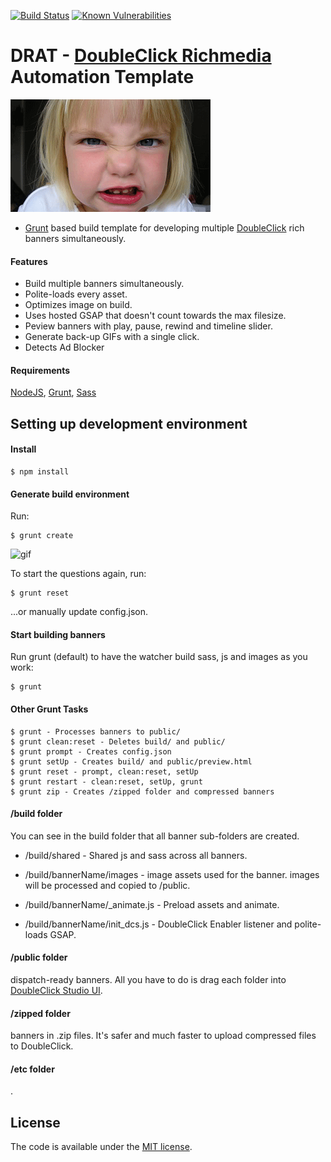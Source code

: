 [![Build Status](https://travis-ci.org/bastole/dc-richmedia-automation-template.svg?branch=master)](https://travis-ci.org/bastole/dc-richmedia-automation-template) [![Known Vulnerabilities](https://snyk.io/test/github/bastole/dc-richmedia-automation-template/aab318b50244990268ac85d6b2981a1188f8ac0d/badge.svg)](https://snyk.io/test/github/bastole/dc-richmedia-automation-template/aab318b50244990268ac85d6b2981a1188f8ac0d)

DRAT - [DoubleClick Richmedia](https://www.google.com/doubleclick/studio/) Automation Template
=======================

![DRAT](etc/drat.png)


* [Grunt](http://gruntjs.com/) based build template for developing multiple [DoubleClick](https://www.google.com/doubleclick/studio/) rich banners simultaneously.

#### Features

* Build multiple banners simultaneously.
* Polite-loads every asset.
* Optimizes image on build.
* Uses hosted GSAP that doesn't count towards the max filesize.
* Peview banners with play, pause, rewind and timeline slider.
* Generate back-up GIFs with a single click.
* Detects Ad Blocker

#### Requirements

[NodeJS](https://nodejs.org/), [Grunt](http://gruntjs.com/), [Sass](http://sass-lang.com/install)

Setting up development environment
----------------------------------

#### Install

```
$ npm install

```

#### Generate build environment

Run:

```
$ grunt create

```

![gif](http://i.imgur.com/x1tFsXr.gif)

To start the questions again, run:
```
$ grunt reset
```
...or manually update config.json.

#### Start building banners

Run grunt (default) to have the watcher build sass, js and images as you work:

```
$ grunt
```

#### Other Grunt Tasks

```
$ grunt - Processes banners to public/
$ grunt clean:reset - Deletes build/ and public/
$ grunt prompt - Creates config.json
$ grunt setUp - Creates build/ and public/preview.html
$ grunt reset - prompt, clean:reset, setUp
$ grunt restart - clean:reset, setUp, grunt
$ grunt zip - Creates /zipped folder and compressed banners

```


#### /build folder

You can see in the build folder that all banner sub-folders are created.

* /build/shared - Shared js and sass across all banners.

* /build/bannerName/images - image assets used for the banner. images will be processed and copied to /public.

* /build/bannerName/_animate.js - Preload assets and animate.

* /build/bannerName/init_dcs.js - DoubleClick Enabler listener and polite-loads GSAP.

#### /public folder

dispatch-ready banners. All you have to do is drag each folder into [DoubleClick Studio UI](https://www.google.com/doubleclick/studio/).

#### /zipped folder

banners in .zip files. It's safer and much faster to upload compressed files to DoubleClick. 

#### /etc folder
.


License
---------------------------------------

The code is available under the [MIT license](LICENSE.md).
